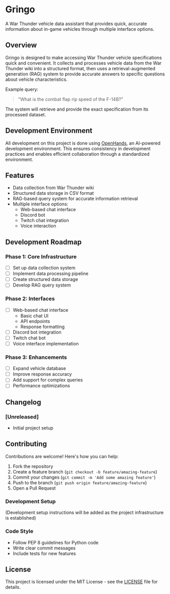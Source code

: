 # Gringo

A War Thunder vehicle data assistant that provides quick, accurate information about in-game vehicles through multiple interface options.

## Overview

Gringo is designed to make accessing War Thunder vehicle specifications quick and convenient. It collects and processes vehicle data from the War Thunder wiki into a structured format, then uses a retrieval-augmented generation (RAG) system to provide accurate answers to specific questions about vehicle characteristics.

Example query:
> "What is the combat flap rip speed of the F-14B?"

The system will retrieve and provide the exact specification from its processed dataset.

## Development Environment

All development on this project is done using [OpenHands](https://app.all-hands.dev/), an AI-powered development environment. This ensures consistency in development practices and enables efficient collaboration through a standardized environment.

## Features

- Data collection from War Thunder wiki
- Structured data storage in CSV format
- RAG-based query system for accurate information retrieval
- Multiple interface options:
  - Web-based chat interface
  - Discord bot
  - Twitch chat integration
  - Voice interaction

## Development Roadmap

### Phase 1: Core Infrastructure
- [ ] Set up data collection system
- [ ] Implement data processing pipeline
- [ ] Create structured data storage
- [ ] Develop RAG query system

### Phase 2: Interfaces
- [ ] Web-based chat interface
  - Basic chat UI
  - API endpoints
  - Response formatting
- [ ] Discord bot integration
- [ ] Twitch chat bot
- [ ] Voice interface implementation

### Phase 3: Enhancements
- [ ] Expand vehicle database
- [ ] Improve response accuracy
- [ ] Add support for complex queries
- [ ] Performance optimizations

## Changelog

### [Unreleased]
- Initial project setup

## Contributing

Contributions are welcome! Here's how you can help:

1. Fork the repository
2. Create a feature branch (`git checkout -b feature/amazing-feature`)
3. Commit your changes (`git commit -m 'Add some amazing feature'`)
4. Push to the branch (`git push origin feature/amazing-feature`)
5. Open a Pull Request

### Development Setup

(Development setup instructions will be added as the project infrastructure is established)

### Code Style

- Follow PEP 8 guidelines for Python code
- Write clear commit messages
- Include tests for new features

## License

This project is licensed under the MIT License - see the [LICENSE](LICENSE) file for details.